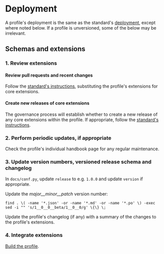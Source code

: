 # Deployment

A profile's deployment is the same as the standard's [deployment](../../standard/technical/deployment), except where noted below. If a profile is unversioned, some of the below may be irrelevant.

## Schemas and extensions

### 1. Review extensions

#### Review pull requests and recent changes

Follow the [standard's instructions](../../standard/technical/deployment.html#review-pull-requests-and-recent-changes), substituting the profile's extensions for core extensions.

#### Create new releases of core extensions

The governance process will establish whether to create a new release of any core extensions within the profile. If appropriate, follow the [standard's instructions](../../standard/technical/deployment.html#create-new-versions-of-core-extensions).

### 2. Perform periodic updates, if appropriate

Check the profile's individual handbook page for any regular maintenance.

### 3. Update version numbers, versioned release schema and changelog

In `docs/conf.py`, update `release` to e.g. `1.0.0` and update `version` if appropriate.

Update the *major__minor__patch* version number:

```shell
find . \( -name '*.json' -or -name '*.md' -or -name '*.po' \) -exec sed -i "" 's/1__0__0__beta/1__0__0/g' \{\} \;
```

Update the profile's changelog (if any) with a summary of the changes to the profile's extensions.

### 4. Integrate extensions

[Build the profile](build.html#build-the-profile).
